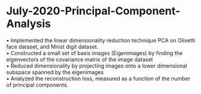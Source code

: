 # July-2020-Principal-Component-Analysis
• Implemented the linear dimensionality reduction technique PCA on Olivetti face dataset, and Mnist digit dataset.\
• Constructed a small set of basis images (Eigenimages) by finding the eigenvectors of the covariance matrix of the image dataset\
• Reduced dimensionality by projecting images onto a lower dimensional subspace spanned by the eigenimages\
• Analyzed the reconstruction loss, measured as a function of the number of principal components.
